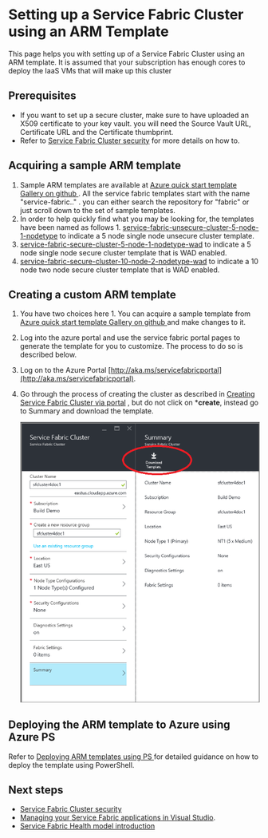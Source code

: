 <properties
   pageTitle="Setting up a Service Fabric Cluster using an ARM Template | Microsoft Azure"
   description="Setting up a Service Fabric Cluster using an ARM Template."
   services="service-fabric"
   documentationCenter=".net"
   authors="ChackDan"
   manager="timlt"
   editor=""/>

<tags
   ms.service="service-fabric"
   ms.devlang="dotnet"
   ms.topic="article"
   ms.tgt_pltfrm="na"
   ms.workload="na"
   ms.date="11/19/2015"
   ms.author="chackdan"/>

# Setting up a Service Fabric Cluster using an ARM Template
This page helps you with setting up of a Service Fabric Cluster using an ARM template. It is assumed that your subscription has enough cores to deploy the IaaS VMs that will make up this cluster

## Prerequisites
* If you want to set up a secure cluster, make sure to have uploaded an X509 certificate to your key vault. you will need the Source Vault URL, Certificate URL and the Certificate thumbprint.
* Refer to [Service Fabric Cluster security](service-fabric-cluster-security.md) for more details on how to.

## Acquiring a sample ARM template
1. Sample ARM templates are available at [Azure quick start template Gallery on github ](https://github.com/Azure/azure-quickstart-templates). All the service fabric templates start with the name "service-fabric.." . you can either search the repository for "fabric" or just scroll down to the set of sample templates.
2. In order to help quickly find what you may be looking for, the templates have been named as follows   1. [service-fabric-unsecure-cluster-5-node-1-nodetype](http://go.microsoft.com/fwlink/?LinkId=716923) to indicate a 5 node single node unsecure cluster template. 
2. [service-fabric-secure-cluster-5-node-1-nodetype-wad](http://go.microsoft.com/fwlink/?LinkID=716924) to indicate a 5 node single node secure cluster template that is WAD enabled. 
3. [service-fabric-secure-cluster-10-node-2-nodetype-wad](http://go.microsoft.com/fwlink/?LinkId=716925) to indicate a 10 node two node secure cluster template that is WAD enabled. 



## Creating a custom ARM template
1. You have two choices here    1. You can acquire a sample template from [Azure quick start template Gallery on github ](https://github.com/Azure/azure-quickstart-templates) and make changes to it.
2. Log into the azure portal and use the service fabric portal pages to generate the template for you to customize. The process to do so is described below.


2. Log on to the Azure Portal [http://aka.ms/servicefabricportal](http://aka.ms/servicefabricportal).
3. Go through the process of creating the cluster as described in [Creating Service Fabric Cluster via portal](service-fabric-cluster-creation-via-portal.md) , but do not click on ***create**, instead go to Summary and download the template.

   ![DownloadTemplate][DownloadTemplate]


## Deploying the ARM template to Azure using Azure PS
Refer to [Deploying ARM templates using PS ](resource-group-template-deploy.md) for detailed guidance on how to deploy the template using PowerShell.

<!--Every topic should have next steps and links to the next logical set of content to keep the customer engaged-->

## Next steps
* [Service Fabric Cluster security](service-fabric-cluster-security.md) 
* [Managing your Service Fabric applications in Visual Studio](service-fabric-manage-application-in-visual-studio.md).
* [Service Fabric Health model introduction](service-fabric-health-introduction.md)

<!--Image references-->

[DownloadTemplate]: ./media/service-fabric-cluster-creation-via-arm/DownloadTemplate.png

